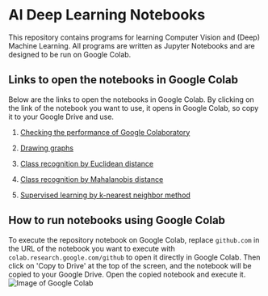 
# AI Deep Learning Notebooks

This repository contains programs for learning Computer Vision and (Deep) Machine Learning. All programs are written as Jupyter Notebooks and are designed to be run on Google Colab.

## Links to open the notebooks in Google Colab

Below are the links to open the notebooks in Google Colab. By clicking on the link of the notebook you want to use, it opens in Google Colab, so copy it to your Google Drive and use.

01. [Checking the performance of Google Colaboratory](https://colab.research.google.com/github/multiprogram/AI-DeepLearningNotebooks/blob/master/notebooks/00_operation_check.ipynb)

01. [Drawing graphs](https://colab.research.google.com/github/multiprogram/AI-DeepLearningNotebooks/blob/master/notebooks/01_draw_graph.ipynb)

01. [Class recognition by Euclidean distance](https://colab.research.google.com/github/multiprogram/AI-DeepLearningNotebooks/blob/master/notebooks/02_clf_euc_dist.ipynb)

01. [Class recognition by Mahalanobis distance](https://colab.research.google.com/github/multiprogram/AI-DeepLearningNotebooks/blob/master/notebooks/03_clf_mahal_dist.ipynb)

01. [Supervised learning by k-nearest neighbor method](https://colab.research.google.com/github/multiprogram/AI-DeepLearningNotebooks/blob/master/notebooks/04_kNN.ipynb)

## How to run notebooks using Google Colab

To execute the repository notebook on Google Colab, replace `github.com` in the URL of the notebook you want to execute with `colab.research.google.com/github` to open it directly in Google Colab.
Then click on 'Copy to Drive' at the top of the screen, and the notebook will be copied to your Google Drive. Open the copied notebook and execute it.
![Image of Google Colab](./image/google_colab1.png)